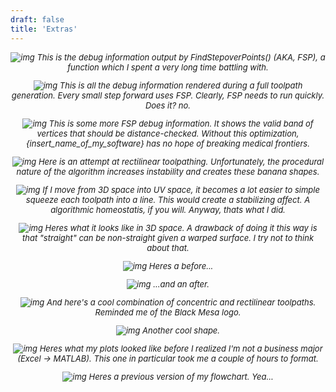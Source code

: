 ```yaml
---
draft: false
title: 'Extras'
---
```

<!-- markdownlint-disable MD033 -->

<div style= "font-style: italic; text-align: center; font-size: small;">

![img](/Extras/image.png)
This is the debug information output by FindStepoverPoints() (AKA, FSP), a function which I spent a very long time battling with.

![img](/Extras/image%20(2).png)
This is all the debug information rendered during a full toolpath generation. Every small step forward uses FSP. Clearly, FSP needs to run quickly. Does it? *no.*

![img](/Extras/image%20(3).png)
This is some more FSP debug information. It shows the valid band of vertices that should be distance-checked. Without this optimization, {insert_name_of_my_software} has no hope of breaking medical frontiers.

![img](/Extras/image%20(4).png)
Here is an attempt at rectilinear toolpathing. Unfortunately, the procedural nature of the algorithm increases instability and creates these banana shapes.

![img](/Extras/image%20(5).png)
If I move from 3D space into UV space, it becomes a lot easier to simple squeeze each toolpath into a line. This would create a stabilizing affect. A algorithmic homeostatis, if you will. Anyway, thats what I did.

![img](/Extras/image%20(6).png)
Heres what it looks like in 3D space. A drawback of doing it this way is that "straight" can be non-straight given a warped surface. I try not to think about that.

![img](/Extras/image%20(8).png)
Heres a before...

![img](/Extras/image%20(7).png)
...and an after.

![img](/Extras/image%20(9).png)
And here's a cool combination of concentric and rectilinear toolpaths. Reminded me of the Black Mesa logo.

![img](/Extras/image%20(10).png)
Another cool shape.

![img](/Extras/image%20(11).png)
Heres what my plots looked like before I realized I'm not a business major (Excel -> MATLAB). This one in particular took me a couple of hours to format.

![img](/Extras/Figure_Workflow%20(1).png)
Heres a previous version of my flowchart. Yea...

</div>
